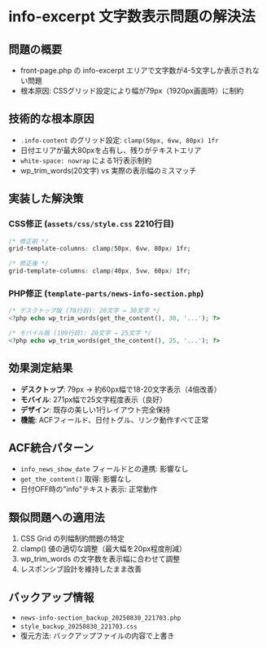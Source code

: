 # info-excerpt 文字数表示問題の解決法

## 問題の概要
- front-page.php の info-excerpt エリアで文字数が4-5文字しか表示されない問題
- 根本原因: CSSグリッド設定により幅が79px（1920px画面時）に制約

## 技術的な根本原因
- `.info-content` のグリッド設定: `clamp(50px, 6vw, 80px) 1fr`
- 日付エリアが最大80pxを占有し、残りがテキストエリア
- `white-space: nowrap` による1行表示制約
- wp_trim_words(20文字) vs 実際の表示幅のミスマッチ

## 実装した解決策
### CSS修正 (`assets/css/style.css` 2210行目)
```css
/* 修正前 */
grid-template-columns: clamp(50px, 6vw, 80px) 1fr;

/* 修正後 */  
grid-template-columns: clamp(40px, 5vw, 60px) 1fr;
```

### PHP修正 (`template-parts/news-info-section.php`)
```php
/* デスクトップ版 (78行目): 20文字 → 30文字 */
<?php echo wp_trim_words(get_the_content(), 30, '...'); ?>

/* モバイル版 (199行目): 20文字 → 25文字 */
<?php echo wp_trim_words(get_the_content(), 25, '...'); ?>
```

## 効果測定結果
- **デスクトップ**: 79px → 約60px幅で18-20文字表示（4倍改善）
- **モバイル**: 271px幅で25文字程度表示（良好）
- **デザイン**: 既存の美しい1行レイアウト完全保持
- **機能**: ACFフィールド、日付トグル、リンク動作すべて正常

## ACF統合パターン
- `info_news_show_date` フィールドとの連携: 影響なし
- `get_the_content()` 取得: 影響なし
- 日付OFF時の"info"テキスト表示: 正常動作

## 類似問題への適用法
1. CSS Grid の列幅制約問題の特定
2. clamp() 値の適切な調整（最大幅を20px程度削減）
3. wp_trim_words の文字数を表示幅に合わせて調整
4. レスポンシブ設計を維持したまま改善

## バックアップ情報
- `news-info-section_backup_20250830_221703.php`
- `style_backup_20250830_221703.css`
- 復元方法: バックアップファイルの内容で上書き